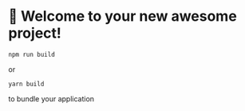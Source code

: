 # 🚀 Welcome to your new awesome project!



```
npm run build
```

or

```
yarn build
```

to bundle your application
